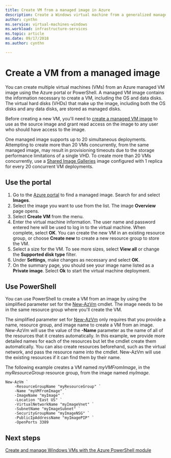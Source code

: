```yaml
---
title: Create VM from a managed image in Azure 
description: Create a Windows virtual machine from a generalized managed image using Azure PowerShell or the portal.
author: cynthn
ms.service: virtual-machines-windows
ms.workload: infrastructure-services
ms.topic: article
ms.date: 09/17/2018
ms.author: cynthn

---
```

# Create a VM from a managed image

You can create multiple virtual machines (VMs) from an Azure managed VM image using the Azure portal or PowerShell. A managed VM image contains the information necessary to create a VM, including the OS and data disks. The virtual hard disks (VHDs) that make up the image, including both the OS disks and any data disks, are stored as managed disks. 

Before creating a new VM, you'll need to [create a managed VM image](capture-image-resource.md) to use as the source image and grant read access on the image to any user who should have access to the image. 

One managed image supports up to 20 simultaneous deployments. Attempting to create more than 20 VMs concurrently, from the same managed image, may result in provisioning timeouts due to the storage performance limitations of a single VHD. To create more than 20 VMs concurrently, use a [Shared Image Galleries](../shared-images-powershell.md) image configured with 1 replica for every 20 concurrent VM deployments.

## Use the portal

1. Go to the [Azure portal](https://portal.azure.com) to find a managed image. Search for and select **Images**.
3. Select the image you want to use from the list. The image **Overview** page opens.
4. Select **Create VM** from the menu.
5. Enter the virtual machine information. The user name and password entered here will be used to log in to the virtual machine. When complete, select **OK**. You can create the new VM in an existing resource group, or choose **Create new** to create a new resource group to store the VM.
6. Select a size for the VM. To see more sizes, select **View all** or change the **Supported disk type** filter. 
7. Under **Settings**, make changes as necessary and select **OK**. 
8. On the summary page, you should see your image name listed as a **Private image**. Select **Ok** to start the virtual machine deployment.


## Use PowerShell

You can use PowerShell to create a VM from an image by using the simplified parameter set for the [New-AzVm](https://docs.microsoft.com/powershell/module/az.compute/new-azvm) cmdlet. The image needs to be in the same resource group where you'll create the VM.

 

The simplified parameter set for [New-AzVm](https://docs.microsoft.com/powershell/module/az.compute/new-azvm) only requires that you provide a name, resource group, and image name to create a VM from an image. New-AzVm will use the value of the **-Name** parameter as the name of all of the resources that it creates automatically. In this example, we provide more detailed names for each of the resources but let the cmdlet create them automatically. You can also create resources beforehand, such as the virtual network, and pass the resource name into the cmdlet. New-AzVm will use the existing resources if it can find them by their name.

The following example creates a VM named *myVMFromImage*, in the *myResourceGroup* resource group, from the image named *myImage*. 


```azurepowershell-interactive
New-AzVm `
    -ResourceGroupName "myResourceGroup" `
    -Name "myVMfromImage" `
	-ImageName "myImage" `
    -Location "East US" `
    -VirtualNetworkName "myImageVnet" `
    -SubnetName "myImageSubnet" `
    -SecurityGroupName "myImageNSG" `
    -PublicIpAddressName "myImagePIP" `
    -OpenPorts 3389
```



## Next steps
[Create and manage Windows VMs with the Azure PowerShell module](tutorial-manage-vm.md?toc=%2fazure%2fvirtual-machines%2fwindows%2ftoc.json)

